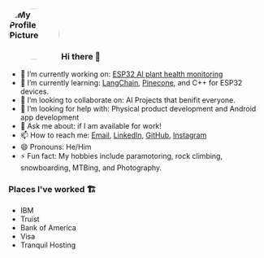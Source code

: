 ### <img src="https://avatars.githubusercontent.com/u/3200244?v=4" alt="My Profile Picture" style="width:100px; height:100px; border-radius:50%;"> Hi there 👋
- 🔭 I’m currently working on: <a href="https://github.com/willbeez/ESP32-WiFi-Bluetooth-Android">ESP32 AI plant health monitoring</a>
- 🌱 I’m currently learning: <a href="https://github.com/hwchase17/langchain">LangChain</a>, <a href="https://www.pinecone.io/">Pinecone</a>, and C++ for ESP32 devices. 
- 👯 I’m looking to collaborate on: AI Projects that benifit everyone.
- 🤔 I’m looking for help with: Physical product development and Android app development
- 💬 Ask me about: if I am available for work!
- 📫 How to reach me: <a href="william12211@gmail.com">Email</a>, <a href="https://www.linkedin.com/in/william-beasley-5a1435a0/">LinkedIn</a>, <a href="https://github.com/willbeez">GitHub</a>, <a href="https://www.instagram.com/willbeez/">Instagram</a>
- 😄 Pronouns: He/Him
- ⚡ Fun fact: My hobbies include paramotoring, rock climbing, snowboarding, MTBing, and Photography.

### Places I've worked 🏗️
- IBM
- Truist
- Bank of America
- Visa
- Tranquil Hosting


<!--
**willbeez/willbeez** is a ✨ _special_ ✨ repository because its `README.md` (this file) appears on your GitHub profile.
-->
